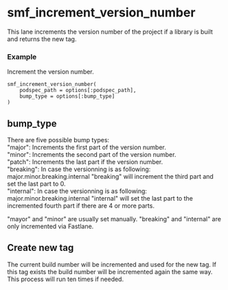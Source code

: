 # smf_increment_version_number

This lane increments the version number of the project if a library is built and returns the new tag.

### Example
Increment the version number.
```
smf_increment_version_number(
    podspec_path = options[:podspec_path],
    bump_type = options[:bump_type]
)
```

## bump_type
There are five possible bump types:<br />
    "major": Increments the first part of the version number.<br />
    "minor": Increments the second part of the version number.<br />
    "patch": Increments the last part if the version number.<br />
    "breaking": In case the versionning is as following: major.minor.breaking.internal "breaking" will increment the third part and set the last part to 0.<br />
    "internal": In case the versionning is as following: major.minor.breaking.internal "internal" will set the last part to the incremented fourth part if there are 4 or more parts.<br />
    
"mayor" and "minor" are usually set manually. "breaking" and "internal" are only incremented via Fastlane.

## Create new tag
The current build number will be incremented and used for the new tag. If this tag exists the build number will be incremented again the same way. This process will run ten times if needed. 